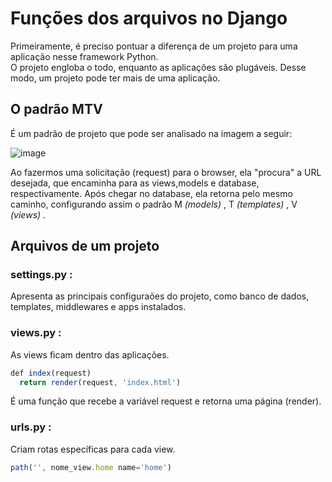 # Funções dos arquivos no Django

<p>Primeiramente, é preciso pontuar a diferença de um projeto para uma aplicação nesse framework Python.<br>
O projeto engloba o todo, enquanto as aplicações são plugáveis. Desse modo, um projeto pode ter mais de uma aplicação.</p>

## O padrão MTV
É um padrão de projeto que pode ser analisado na imagem a seguir: 

![image](https://user-images.githubusercontent.com/78767309/112556209-74e32f00-8da8-11eb-834e-32980b093c79.png)

Ao fazermos uma solicitação (request) para o browser, ela "procura" a URL desejada, que encaminha para as views,models e database, respectivamente.
Após chegar no database, ela retorna pelo mesmo caminho, configurando assim o padrão M _(models)_ , T _(templates)_ , V _(views)_ .

## Arquivos de um projeto 

<h3>settings.py :</h3> Apresenta as principais configuraões do projeto, como banco de dados, templates, middlewares e apps instalados.
<h3>views.py :</h3> As views ficam dentro das aplicações. 

```jsx
def index(request)
  return render(request, 'index.html')
```

É uma função que recebe a variável request e retorna uma página (render).

<h3>urls.py :</h3> Criam rotas específicas para cada view. 

```jsx
path('', nome_view.home name='home')
```

